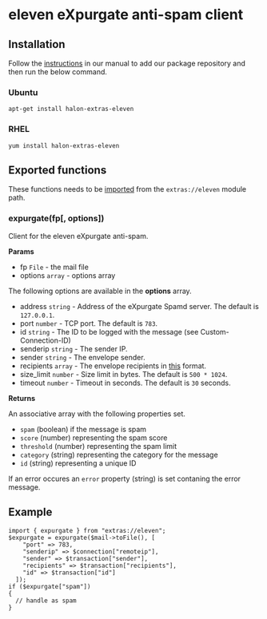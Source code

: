 # eleven eXpurgate anti-spam client

## Installation

Follow the [instructions](https://docs.halon.io/manual/comp_install.html#installation) in our manual to add our package repository and then run the below command.

### Ubuntu

```
apt-get install halon-extras-eleven
```

### RHEL

```
yum install halon-extras-eleven
```

## Exported functions

These functions needs to be [imported](https://docs.halon.io/hsl/structures.html#import) from the `extras://eleven` module path.

### expurgate(fp[, options])

Client for the eleven eXpurgate anti-spam.

**Params**

- fp `File` - the mail file
- options `array` - options array

The following options are available in the **options** array.

- address `string` - Address of the eXpurgate Spamd server. The default is `127.0.0.1`.
- port `number` - TCP port. The default is `783`.
- id `string` - The ID to be logged with the message (see Custom-Connection-ID)
- senderip `string` - The sender IP.
- sender `string` - The envelope sender.
- recipients `array` - The envelope recipients in [this](https://docs.halon.io/hsl/eodonce.html#recipient) format.
- size_limit `number` - Size limit in bytes. The default is `500 * 1024`.
- timeout `number` - Timeout in seconds. The default is `30` seconds.

**Returns**

An associative array with the following properties set.

* `spam` (boolean) if the message is spam
* `score` (number) representing the spam score
* `threshold` (number) representing the spam limit
* `category` (string) representing the category for the message
* `id` (string) representing a unique ID

If an error occures an `error` property (string) is set contaning the error message.

## Example

```
import { expurgate } from "extras://eleven";
$expurgate = expurgate($mail->toFile(), [
    "port" => 783,
    "senderip" => $connection["remoteip"],
    "sender" => $transaction["sender"],
    "recipients" => $transaction["recipients"],
    "id" => $transaction["id"]
  ]);
if ($expurgate["spam"])
{
  // handle as spam
}
```

